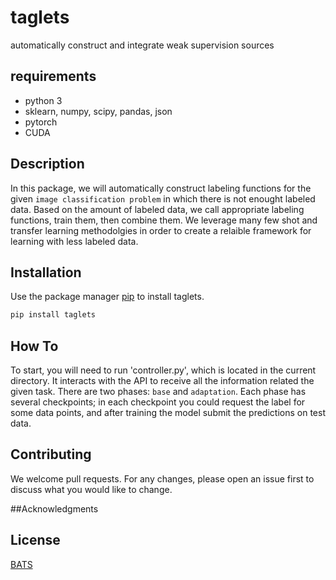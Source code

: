 # taglets
automatically construct and integrate weak supervision sources

## requirements
- python 3
- sklearn, numpy, scipy, pandas, json
- pytorch
- CUDA

## Description
In this package, we will automatically construct labeling functions for the given ```image classification problem``` in which there is not enought labeled data. Based on the amount of labeled data, we call appropriate labeling functions, train them, then combine them. We leverage many few shot and transfer learning methodolgies in order to create a relaible framework for learning with less labeled data.

## Installation

Use the package manager [pip](https://pip.pypa.io/en/stable/) to install taglets.

```bash
pip install taglets
```

## How To
To start, you will need to run 'controller.py', which is located in the current directory. It interacts with the API to receive all the information related the given task. There are two phases: `base` and `adaptation`. Each phase has several checkpoints; in each checkpoint you could request the label for some data points, and after training the model submit the predictions on test data.  

## Contributing
We welcome pull requests. For any changes, please open an issue first to discuss what you would like to change.

##Acknowledgments


## License
[BATS](http://stephenbach.net/)


